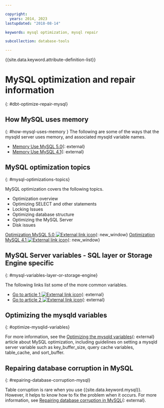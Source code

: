 ```yaml
---

copyright:
  years: 2014, 2023
lastupdated: "2018-08-14"

keywords: mysql optimization, mysql repair

subcollection: database-tools

---
```


{{site.data.keyword.attribute-definition-list}}

# MySQL optimization and repair information
{: #dbt-optimize-repair-mysql}

## How MySQL uses memory
{: #how-mysql-uses-memory
}
The following are some of the ways that the mysqld server uses memory, and associated mysqld variable names.

* [Memory Use MySQL 5.0](http://dev.mysql.com/doc/refman/5.0/en/memory-use.html){: external}
* [Memory Use MySQL 4.1](http://dev.mysql.com/doc/refman/4.1/en/memory-use.html){: external}

## MySQL optimization topics
{: #mysql-optimizations-topics}

MySQL optimization covers the following topics.

* Optimization overview
* Optimizing SELECT and other statements
* Locking Issues
* Optimizing database structure
* Optimizing the MySQL Server
* Disk issues

[Optimization MySQL 5.0 ![External link icon](../../icons/launch-glyph.svg "External link icon")](http://dev.mysql.com/doc/refman/5.0/en/optimization.html){: new_window}
[Optimization MySQL 4.1 ![External link icon](../../icons/launch-glyph.svg "External link icon")](http://dev.mysql.com/doc/refman/4.1/en/optimization.html){: new_window}

## MySQL Server variables - SQL layer or Storage Engine specific
{: #mysql-variables-layer-or-storage-engine}

The following links list some of the more common variables.

* [Go to article 1 ![External link icon](../../icons/launch-glyph.svg "External link icon")](http://www.mysqlperformanceblog.com/2006/06/08/mysql-server-variables-sql-layer-or-storage-engine-specific/){: external}
* [Go to article 2 ![External link icon](../../icons/launch-glyph.svg "External link icon")](https://dev.mysql.com/doc/refman/5.7/en/server-system-variable-reference.html){: external}

## Optimizing the mysqld variables
{: #optimize-mysqlid-variables}

For more information, see the [Optimizing the mysqld variables](https://www.databasejournal.com/mysql/optimizing-the-mysqld-variables/){: external} article about MySQL optimization, including guidelines on setting a mysqld server variable such as key_buffer_size, query cache variables, table_cache, and sort_buffer.

## Repairing database corruption in MySQL
{: #repairing-database-corruption-mysql}

Table corruption is rare when you use {{site.data.keyword.mysql}}. However, it helps to know how to fix the problem when it occurs. For more information, see [Repairing database corruption in MySQL](https://www.databasejournal.com/mysql/repairing-database-corruption-in-mysql/){: external}.
